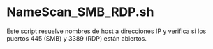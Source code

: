 # NameScan_SMB_RDP.sh
Este script resuelve nombres de host a direcciones IP y verifica si los puertos 445 (SMB) y 3389 (RDP) están abiertos.

